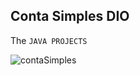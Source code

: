 ## Conta Simples DIO


The `JAVA PROJECTS`

![contaSimples](https://user-images.githubusercontent.com/98437353/219203607-5c83e041-d75d-4c07-857e-0288d9f0b279.png)
